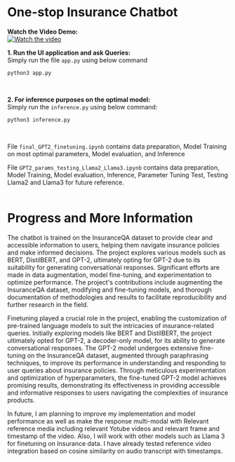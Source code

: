 # One-stop Insurance Chatbot

**Watch the Video Demo:**  
[![Watch the video](https://img.youtube.com/vi/YourVideoIDHere/0.jpg)](video/InsuranceGPT.mp4)

**1. Run the UI application and ask Queries:**<br>
Simply run the file `app.py` using below command 
```{python} 
python3 app.py 
```
<br>

**2. For inference purposes on the optimal model:**<br>
Simply run the `inference.py` using below command:
```{python} 
python3 inference.py 
```
<br>

File `final_GPT2_finetuning.ipynb` contains data preparation, Model Training on most optimal parameters, Model evaluation, and Inference

File `GPT2_params_testing_Llama2_Llama3.ipynb` contains data preparation, Model Training, Model evaluation, Inference, Parameter Tuning Test, Testing Llama2 and Llama3 for future reference.
<br><br>

# Progress and More Information

The chatbot is trained on the InsuranceQA dataset to provide clear and accessible information to users, helping them navigate insurance policies and make informed decisions. The project explores various models such as BERT, DistilBERT, and GPT-2, ultimately opting for GPT-2 due to its suitability for generating conversational responses. Significant efforts are made in data augmentation, model fine-tuning, and experimentation to optimize performance. The project's contributions include augmenting the InsuranceQA dataset, modifying and fine-tuning models, and thorough documentation of methodologies and results to facilitate reproducibility and further research in the field.

Finetuning played a crucial role in the project, enabling the customization of pre-trained language models to suit the intricacies of insurance-related queries. Initially exploring models like BERT and DistilBERT, the project ultimately opted for GPT-2, a decoder-only model, for its ability to generate conversational responses. The GPT-2 model undergoes extensive fine-tuning on the InsuranceQA dataset, augmented through paraphrasing techniques, to improve its performance in understanding and responding to user queries about insurance policies. Through meticulous experimentation and optimization of hyperparameters, the fine-tuned GPT-2 model achieves promising results, demonstrating its effectiveness in providing accessible and informative responses to users navigating the complexities of insurance products.

In future, I am planning to improve my implementation and model performance as well as make the response multi-modal with Relevant reference media including relevant Yotube videos and relevant frame and timestamp of the video. Also, I will work with other models such as Llama 3 for finetuning on Insurance data. I have already tested reference video integration based on cosine similarity on audio transcript with timestamps.

